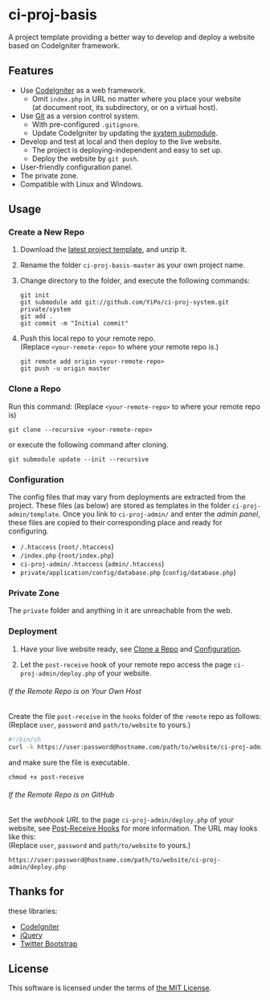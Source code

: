 
# ci-proj-basis

A project template providing a better way to develop and deploy a website based on CodeIgniter framework.

## Features

* Use [CodeIgniter](http://ellislab.com/codeigniter) as a web framework.
	- Omit `index.php` in URL no matter where you place your website  
	(at document root, its subdirectory, or on a virtual host).
* Use [Git](http://git-scm.com/) as a version control system.
	- With pre-configured `.gitignore`.
	- Update CodeIgniter by updating the [system submodule](https://github.com/YiPo/ci-proj-system).
* Develop and test at local and then deploy to the live website.
	- The project is deploying-independent and easy to set up.
	- Deploy the website by `git push`.
* User-friendly configuration panel.
* The private zone.
* Compatible with Linux and Windows.

## Usage

### Create a New Repo

1. Download the [latest project template](https://github.com/YiPo/ci-proj-basis/archive/master.zip), and unzip it.

2. Rename the folder `ci-proj-basis-master` as your own project name.

3. Change directory to the folder, and execute the following commands:

	```
	git init
	git submodule add git://github.com/YiPo/ci-proj-system.git private/system
	git add .
	git commit -m "Initial commit"
	```

4. Push this local repo to your remote repo.  
(Replace `<your-remote-repo>` to where your remote repo is.)

	```
	git remote add origin <your-remote-repo>
	git push -u origin master
	```

### Clone a Repo

Run this command: (Replace `<your-remote-repo>` to where your remote repo is)

```
git clone --recursive <your-remote-repo>
```

or execute the following command after cloning.

```
git submodule update --init --recursive
```

### Configuration

The config files that may vary from deployments are extracted from the project. These files (as below) are stored as templates in the folder `ci-proj-admin/template`. Once you link to `ci-proj-admin/` and enter the *admin panel*, these files are copied to their corresponding place and ready for configuring.

- `/.htaccess` (`root/.htaccess`)
- `/index.php` (`root/index.php`)
- `ci-proj-admin/.htaccess` (`admin/.htaccess`)
- `private/application/config/database.php` (`config/database.php`)

### Private Zone

The `private` folder and anything in it are unreachable from the web.

### Deployment

1. Have your live website ready, see [Clone a Repo](#clone-a-repo) and [Configuration](#configuration).

2. Let the `post-receive` hook of your remote repo access the page `ci-proj-admin/deploy.php` of your website.

###### If the Remote Repo is on Your Own Host

Create the file `post-receive` in the `hooks` folder of the `remote` repo as follows:  
(Replace `user`, `password` and `path/to/website` to yours.)

```sh
#!/bin/sh
curl -k https://user:password@hostname.com/path/to/website/ci-proj-admin/deploy.php
```

and make sure the file is executable.

```
chmod +x post-receive
```

###### If the Remote Repo is on GitHub

Set the *webhook URL* to the page `ci-proj-admin/deploy.php` of your website, see [Post-Receive Hooks](https://help.github.com/articles/post-receive-hooks) for more information. The URL may looks like this:  
(Replace `user`, `password` and `path/to/website` to yours.)

```
https://user:password@hostname.com/path/to/website/ci-proj-admin/deploy.php
```

## Thanks for

these libraries:

* [CodeIgniter](http://ellislab.com/codeigniter)
* [jQuery](http://jquery.com/)
* [Twitter Bootstrap](http://twitter.github.io/bootstrap/)

## License

This software is licensed under the terms of [the MIT License](https://github.com/YiPo/ci-proj-basis/blob/master/LICENSE.md).

